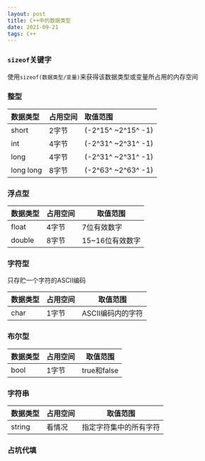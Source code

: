 ```yaml
---
layout: post
title: C++中的数据类型
date: 2021-09-21
tags: C++
---
```

### `sizeof`关键字
使用`sizeof(数据类型/变量)`来获得该数据类型或变量所占用的内存空间
### 整型

| 数据类型  | 占用空间 | 取值范围           |
| :-------- | :------- | :----------------- |
| short     | 2字节    | (-2^15^ ~2^15^ -1) |
| int       | 4字节    | (-2^31^ ~2^31^ -1) |
| long      | 4字节    | (-2^31^ ~2^31^ -1) |
| long long | 8字节    | (-2^63^ ~2^63^ -1) |

### 浮点型

| 数据类型 | 占用空间 | 取值范围        |
| -------- | -------- | --------------- |
| float    | 4字节    | 7位有效数字     |
| double   | 8字节    | 15~16位有效数字 |

### 字符型

只存贮一个字符的ASCII编码

| 数据类型 | 占用空间 | 取值范围          |
| -------- | -------- | ----------------- |
| char     | 1字节    | ASCII编码内的字符 |



### 布尔型

| 数据类型 | 占用空间 | 取值范围    |
| -------- | -------- | ----------- |
| bool     | 1字节    | true和false |

### 字符串

| 数据类型 | 占用空间 | 取值范围               |
| -------- | -------- | ---------------------- |
| string   | 看情况   | 指定字符集中的所有字符 |



### 占坑代填


